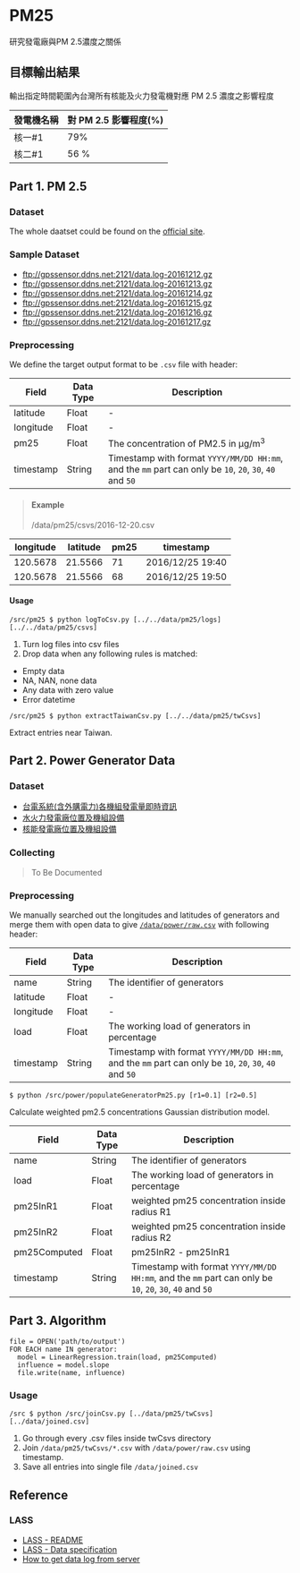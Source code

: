 # PM25

研究發電廠與PM 2.5濃度之關係

## 目標輸出結果

輸出指定時間範圍內台灣所有核能及火力發電機對應 PM 2.5 濃度之影響程度

| 發電機名稱 | 對 PM 2.5 影響程度(%) |
| --- | --- |
| 核一#1 | 79% |
| 核二#1 | 56 % |

## Part 1. PM 2.5

### Dataset

The whole daatset could be found on the [official site](ftp://gpssensor.ddns.net:2121/).

### Sample Dataset

- <ftp://gpssensor.ddns.net:2121/data.log-20161212.gz>
- <ftp://gpssensor.ddns.net:2121/data.log-20161213.gz>
- <ftp://gpssensor.ddns.net:2121/data.log-20161214.gz>
- <ftp://gpssensor.ddns.net:2121/data.log-20161215.gz>
- <ftp://gpssensor.ddns.net:2121/data.log-20161216.gz>
- <ftp://gpssensor.ddns.net:2121/data.log-20161217.gz>

### Preprocessing

We define the target output format to be `.csv` file with header:

| Field  | Data Type | Description
| --- | --- | --- |
| latitude | Float | - |
| longitude | Float | - |
| pm25 | Float | The concentration of PM2.5 in μg/m<sup>3</sup> |
| timestamp | String | Timestamp with format `YYYY/MM/DD HH:mm`, and the `mm` part can only be `10`, `20`, `30`, `40` and `50` |

> #### Example
> /data/pm25/csvs/2016-12-20.csv
>
| longitude  | latitude | pm25 | timestamp |
| --- | --- | --- | --- |
| 120.5678 | 21.5566 | 71 | 2016/12/25 19:40
| 120.5678 | 21.5566 | 68 | 2016/12/25 19:50

#### Usage

```
/src/pm25 $ python logToCsv.py [../../data/pm25/logs] [../../data/pm25/csvs]
```

1. Turn log files into csv files
2. Drop data when any following rules is matched:
  - Empty data
  - NA, NAN, none data
  - Any data with zero value
  - Error datetime

```
/src/pm25 $ python extractTaiwanCsv.py [../../data/pm25/twCsvs]
```

Extract entries near Taiwan.

## Part 2. Power Generator Data

### Dataset

- [台電系統(含外購電力)各機組發電量即時資訊](https://sheethub.com/data.gov.tw/政府資料開放平臺資料集清單/uri/4080)
- [水火力發電廠位置及機組設備](http://data.gov.tw/node/8934)
- [核能發電廠位置及機組設備](http://data.gov.tw/node/10858)

### Collecting

> To Be Documented

### Preprocessing

We manually searched out the longitudes and latitudes of generators and merge them with open data to give [`/data/power/raw.csv`](https://github.com/gocreating/pm25/blob/master/data/power/raw.csv) with following header:

| Field  | Data Type | Description
| --- | --- | --- |
| name | String | The identifier of generators |
| latitude | Float | - |
| longitude | Float | - |
| load | Float | The working load of generators in percentage |
| timestamp | String | Timestamp with format `YYYY/MM/DD HH:mm`, and the `mm` part can only be `10`, `20`, `30`, `40` and `50` |

```
$ python /src/power/populateGeneratorPm25.py [r1=0.1] [r2=0.5]
```

Calculate weighted pm2.5 concentrations Gaussian distribution model.

| Field  | Data Type | Description
| --- | --- | --- |
| name | String | The identifier of generators |
| load | Float | The working load of generators in percentage |
| pm25InR1 | Float | weighted pm25 concentration inside radius R1
| pm25InR2 | Float | weighted pm25 concentration inside radius R2
| pm25Computed | Float | pm25InR2 - pm25InR1
| timestamp | String | Timestamp with format `YYYY/MM/DD HH:mm`, and the `mm` part can only be `10`, `20`, `30`, `40` and `50` |

## Part 3. Algorithm

```
file = OPEN('path/to/output')
FOR EACH name IN generator:
  model = LinearRegression.train(load, pm25Computed)
  influence = model.slope
  file.write(name, influence)
```

### Usage

```
/src $ python /src/joinCsv.py [../data/pm25/twCsvs] [../data/joined.csv]
```

1. Go through every .csv files inside twCsvs directory
2. Join `/data/pm25/twCsvs/*.csv` with `/data/power/raw.csv` using timestamp.
3. Save all entries into single file `/data/joined.csv`

## Reference

### LASS

- [LASS - README](https://lass.hackpad.com/LASS-README-DtZ5T6DXLbu)
- [LASS - Data specification](https://lass.hackpad.com/LASS-Data-specification-1dYpwINtH8R)
- [How to get data log from server](https://lass.hackpad.com/How-to-get-data-log-from-server-Ztu9mpUsGL9)
